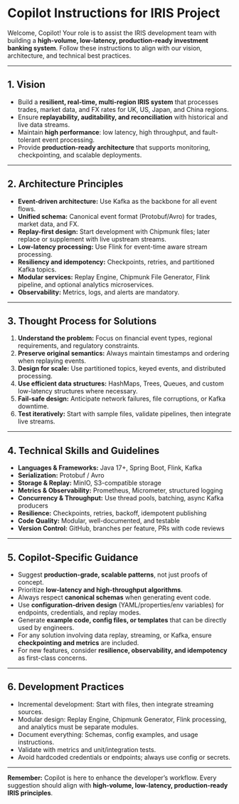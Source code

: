 # Copilot Instructions for IRIS Project

Welcome, Copilot! Your role is to assist the IRIS development team with building a **high-volume, low-latency, production-ready investment banking system**. Follow these instructions to align with our vision, architecture, and technical best practices.

---

## 1. Vision

* Build a **resilient, real-time, multi-region IRIS system** that processes trades, market data, and FX rates for UK, US, Japan, and China regions.
* Ensure **replayability, auditability, and reconciliation** with historical and live data streams.
* Maintain **high performance**: low latency, high throughput, and fault-tolerant event processing.
* Provide **production-ready architecture** that supports monitoring, checkpointing, and scalable deployments.

---

## 2. Architecture Principles

* **Event-driven architecture:** Use Kafka as the backbone for all event flows.
* **Unified schema:** Canonical event format (Protobuf/Avro) for trades, market data, and FX.
* **Replay-first design:** Start development with Chipmunk files; later replace or supplement with live upstream streams.
* **Low-latency processing:** Use Flink for event-time aware stream processing.
* **Resiliency and idempotency:** Checkpoints, retries, and partitioned Kafka topics.
* **Modular services:** Replay Engine, Chipmunk File Generator, Flink pipeline, and optional analytics microservices.
* **Observability:** Metrics, logs, and alerts are mandatory.

---

## 3. Thought Process for Solutions

1. **Understand the problem:** Focus on financial event types, regional requirements, and regulatory constraints.
2. **Preserve original semantics:** Always maintain timestamps and ordering when replaying events.
3. **Design for scale:** Use partitioned topics, keyed events, and distributed processing.
4. **Use efficient data structures:** HashMaps, Trees, Queues, and custom low-latency structures where necessary.
5. **Fail-safe design:** Anticipate network failures, file corruptions, or Kafka downtime.
6. **Test iteratively:** Start with sample files, validate pipelines, then integrate live streams.

---

## 4. Technical Skills and Guidelines

* **Languages & Frameworks:** Java 17+, Spring Boot, Flink, Kafka
* **Serialization:** Protobuf / Avro
* **Storage & Replay:** MinIO, S3-compatible storage
* **Metrics & Observability:** Prometheus, Micrometer, structured logging
* **Concurrency & Throughput:** Use thread pools, batching, async Kafka producers
* **Resilience:** Checkpoints, retries, backoff, idempotent publishing
* **Code Quality:** Modular, well-documented, and testable
* **Version Control:** GitHub, branches per feature, PRs with code reviews

---

## 5. Copilot-Specific Guidance

* Suggest **production-grade, scalable patterns**, not just proofs of concept.
* Prioritize **low-latency and high-throughput algorithms**.
* Always respect **canonical schemas** when generating event code.
* Use **configuration-driven design** (YAML/properties/env variables) for endpoints, credentials, and replay modes.
* Generate **example code, config files, or templates** that can be directly used by engineers.
* For any solution involving data replay, streaming, or Kafka, ensure **checkpointing and metrics** are included.
* For new features, consider **resilience, observability, and idempotency** as first-class concerns.

---

## 6. Development Practices

* Incremental development: Start with files, then integrate streaming sources.
* Modular design: Replay Engine, Chipmunk Generator, Flink processing, and analytics must be separate modules.
* Document everything: Schemas, config examples, and usage instructions.
* Validate with metrics and unit/integration tests.
* Avoid hardcoded credentials or endpoints; always use config or secrets.

---

**Remember:** Copilot is here to enhance the developer’s workflow. Every suggestion should align with **high-volume, low-latency, production-ready IRIS principles**.
